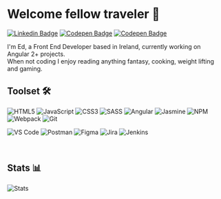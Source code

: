# Welcome fellow traveler 👋

[![Linkedin Badge](https://img.shields.io/badge/-LinkedIn-0e76a8?style=flat&logo=Linkedin&logoColor=white)](https://www.linkedin.com/in/edvinas-aukstakalnis-387132119)
[![Codepen Badge](https://img.shields.io/badge/-CodePen-%23000000?style=flat&logo=codepen&labelColor=%23000000)](https://codepen.io/EdOak2225)
[![Codepen Badge](https://img.shields.io/badge/-dev.to-%23000000?style=flat&logo=dev.to&labelColor=%23000000)](https://dev.to/edvinasoak)

I'm Ed, a Front End Developer based in Ireland, currently working on Angular 2+ projects.\
When not coding I enjoy reading anything fantasy, cooking, weight lifting and gaming.

## Toolset 🛠

![HTML5](https://img.shields.io/badge/HTML5-E34F26?style=for-the-badge&logo=html5&logoColor=white)
![JavaScript](https://img.shields.io/badge/JavaScript-323330?style=for-the-badge&logo=javascript&logoColor=white)
![CSS3](https://img.shields.io/badge/CSS3-1572B6?style=for-the-badge&logo=css3&logoColor=white)
![SASS](https://img.shields.io/badge/Sass-CC6699?style=for-the-badge&logo=sass&logoColor=white)
![Angular](https://img.shields.io/badge/Angular-DD0031?style=for-the-badge&logo=angular&logoColor=white)
![Jasmine](https://img.shields.io/badge/Jasmine-8A4182?style=for-the-badge&logo=Jasmine&logoColor=white)
![NPM](https://img.shields.io/badge/npm-CB3837?style=for-the-badge&logo=npm&logoColor=white)
![Webpack](https://img.shields.io/badge/Webpack-8DD6F9?style=for-the-badge&logo=Webpack&logoColor=white)
![Git](https://img.shields.io/badge/Git-F05032?style=for-the-badge&logo=git&logoColor=white)

![VS Code](https://img.shields.io/badge/Visual_Studio_Code-0078D4?style=for-the-badge&logo=visual%20studio%20code&logoColor=white)
![Postman](https://img.shields.io/badge/Postman-FF6C37?style=for-the-badge&logo=Postman&logoColor=white)
![Figma](https://img.shields.io/badge/Figma-F24E1E?style=for-the-badge&logo=figma&logoColor=white)
![Jira](https://img.shields.io/badge/Jira-0052CC?style=for-the-badge&logo=Jira&logoColor=white)
![Jenkins](https://img.shields.io/badge/Jenkins-D24939?style=for-the-badge&logo=Jenkins&logoColor=white)

&nbsp;

## Stats 📊

![Stats](https://github-readme-stats.vercel.app/api/top-langs/?username=EdvinasOak&show_icons=true&hide_border=true)
